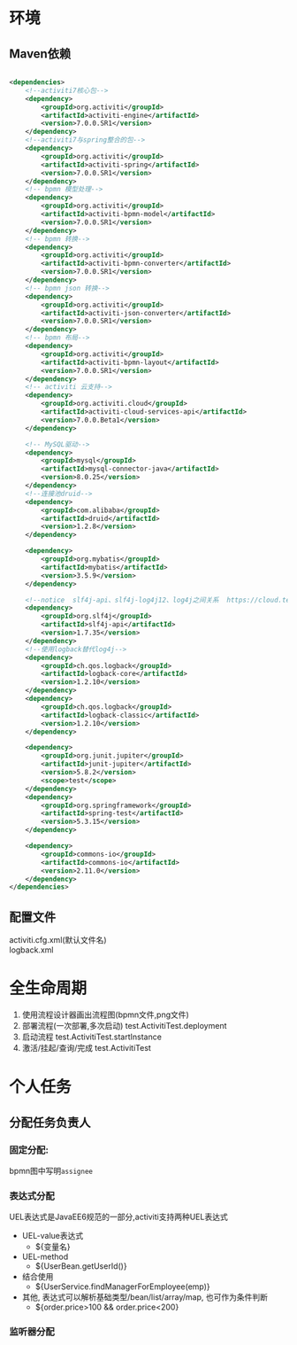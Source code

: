 # 环境

## Maven依赖

```xml

<dependencies>
    <!--activiti7核心包-->
    <dependency>
        <groupId>org.activiti</groupId>
        <artifactId>activiti-engine</artifactId>
        <version>7.0.0.SR1</version>
    </dependency>
    <!--activiti7与spring整合的包-->
    <dependency>
        <groupId>org.activiti</groupId>
        <artifactId>activiti-spring</artifactId>
        <version>7.0.0.SR1</version>
    </dependency>
    <!-- bpmn 模型处理-->
    <dependency>
        <groupId>org.activiti</groupId>
        <artifactId>activiti-bpmn-model</artifactId>
        <version>7.0.0.SR1</version>
    </dependency>
    <!-- bpmn 转换-->
    <dependency>
        <groupId>org.activiti</groupId>
        <artifactId>activiti-bpmn-converter</artifactId>
        <version>7.0.0.SR1</version>
    </dependency>
    <!-- bpmn json 转换-->
    <dependency>
        <groupId>org.activiti</groupId>
        <artifactId>activiti-json-converter</artifactId>
        <version>7.0.0.SR1</version>
    </dependency>
    <!-- bpmn 布局-->
    <dependency>
        <groupId>org.activiti</groupId>
        <artifactId>activiti-bpmn-layout</artifactId>
        <version>7.0.0.SR1</version>
    </dependency>
    <!-- activiti 云支持-->
    <dependency>
        <groupId>org.activiti.cloud</groupId>
        <artifactId>activiti-cloud-services-api</artifactId>
        <version>7.0.0.Beta1</version>
    </dependency>

    <!-- MySQL驱动-->
    <dependency>
        <groupId>mysql</groupId>
        <artifactId>mysql-connector-java</artifactId>
        <version>8.0.25</version>
    </dependency>
    <!--连接池druid-->
    <dependency>
        <groupId>com.alibaba</groupId>
        <artifactId>druid</artifactId>
        <version>1.2.8</version>
    </dependency>

    <dependency>
        <groupId>org.mybatis</groupId>
        <artifactId>mybatis</artifactId>
        <version>3.5.9</version>
    </dependency>

    <!--notice  slf4j-api、slf4j-log4j12、log4j之间关系  https://cloud.tencent.com/developer/article/1497511 -->
    <dependency>
        <groupId>org.slf4j</groupId>
        <artifactId>slf4j-api</artifactId>
        <version>1.7.35</version>
    </dependency>
    <!--使用logback替代log4j-->
    <dependency>
        <groupId>ch.qos.logback</groupId>
        <artifactId>logback-core</artifactId>
        <version>1.2.10</version>
    </dependency>
    <dependency>
        <groupId>ch.qos.logback</groupId>
        <artifactId>logback-classic</artifactId>
        <version>1.2.10</version>
    </dependency>

    <dependency>
        <groupId>org.junit.jupiter</groupId>
        <artifactId>junit-jupiter</artifactId>
        <version>5.8.2</version>
        <scope>test</scope>
    </dependency>
    <dependency>
        <groupId>org.springframework</groupId>
        <artifactId>spring-test</artifactId>
        <version>5.3.15</version>
    </dependency>

    <dependency>
        <groupId>commons-io</groupId>
        <artifactId>commons-io</artifactId>
        <version>2.11.0</version>
    </dependency>
</dependencies>
```

## 配置文件

activiti.cfg.xml(默认文件名)  
logback.xml

# 全生命周期

1. 使用流程设计器画出流程图(bpmn文件,png文件)
2. 部署流程(一次部署,多次启动) test.ActivitiTest.deployment
3. 启动流程 test.ActivitiTest.startInstance
4. 激活/挂起/查询/完成 test.ActivitiTest

# 个人任务

## 分配任务负责人

### 固定分配:

bpmn图中写明`assignee`

### 表达式分配

UEL表达式是JavaEE6规范的一部分,activiti支持两种UEL表达式

- UEL-value表达式
    - ${变量名}
- UEL-method
    - ${UserBean.getUserId()}
- 结合使用
    - ${UserService.findManagerForEmployee(emp)}
- 其他, 表达式可以解析基础类型/bean/list/array/map, 也可作为条件判断
    - ${order.price>100 && order.price<200}

### 监听器分配
